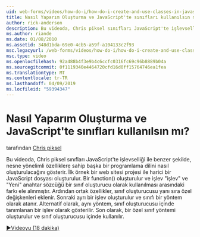 ```yaml
---
uid: web-forms/videos/how-do-i/how-do-i-create-and-use-classes-in-javascript
title: Nasıl Yaparım Oluşturma ve JavaScript'te sınıfları kullanılsın mı? | Microsoft Docs
author: rick-anderson
description: Bu videoda, Chris piksel sınıfları JavaScript'te işlevselliğe sahip nesne yönelimli capabilitie diğer programlama dilleriyle benzer nasıl oluşturulacağını gösterir...
ms.author: riande
ms.date: 01/08/2010
ms.assetid: 348d1bda-69e0-4cb5-a59f-a104133c2f93
msc.legacyurl: /web-forms/videos/how-do-i/how-do-i-create-and-use-classes-in-javascript
msc.type: video
ms.openlocfilehash: 92a488b4f3e9b4c6ccfc0316fc69c96b8889b04a
ms.sourcegitcommit: 0f1119340e4464720cfd16d0ff15764746ea1fea
ms.translationtype: MT
ms.contentlocale: tr-TR
ms.lasthandoff: 04/09/2019
ms.locfileid: "59394347"
---
```

# <a name="how-do-i-create-and-use-classes-in-javascript"></a>Nasıl Yaparım Oluşturma ve JavaScript'te sınıfları kullanılsın mı?

tarafından [Chris piksel](https://twitter.com/chrispels)

Bu videoda, Chris piksel sınıfları JavaScript'te işlevselliği ile benzer şekilde, nesne yönelimli özelliklere sahip başka bir programlama dilini nasıl oluşturulacağını gösterir. İlk örnek bir web sitesi projesi ile harici bir JavaScript dosyası oluşturulur. Bir function() oluşturulur ve işlev "işlev" ve "Yeni" anahtar sözcüğü bir sınıf oluşturucu olarak kullanılması arasındaki farkı ele alınmıştır. Ardından ortak özellikler, sınıf oluşturucusu yanı sıra özel değişkenleri eklenir. Sonraki ayrı bir işlev oluşturulur ve sınıfı bir yöntem olarak atanır. Alternatif olarak, aynı yöntem, sınıf oluşturucusu içinde tanımlanan bir işlev olarak gösterilir. Son olarak, bir özel sınıf yöntemi oluşturulur ve sınıf oluşturucusu içinde kullanılır.

[&#9654;Videoyu (18 dakika)](https://channel9.msdn.com/Blogs/ASP-NET-Site-Videos/how-do-i-create-and-use-classes-in-javascript)
